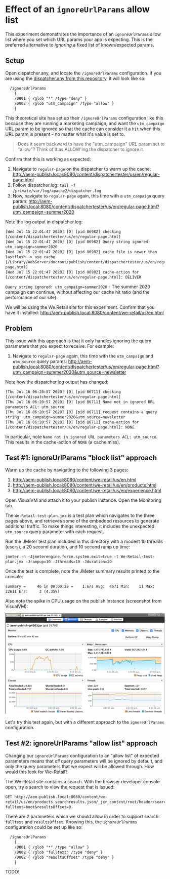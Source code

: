 # Effect of an `ignoreUrlParams` allow list

This experiment demonstrates the importance of an `ignoreUrlParams` allow list where you set which URL params your app is expecting. This is the preferred alternative to _ignoring_ a fixed list of known/expected params.

## Setup

Open dispatcher.any, and locate the `/ignoreUrlParams` configuration. If you are using the [dispatcher.any from this repository](../../dispatcher-config-basic/private/etc/apache2/conf/dispatcher.any), it will look like so:

```
  /ignoreUrlParams
    {
    /0001 { /glob "*" /type "deny" }
    /0002 { /glob "utm_campaign" /type "allow" }
    }
```

This theoretical site has set up their `/ignoreUrlParams` configuration like this because they are running a marketing campaign, and want the `utm_campaign` URL param to be ignored so that the cache can consider it a `hit` when this URL param is present - no matter what it's value is set to.

> Does it seem backward to have the "utm_campaign" URL param set to "allow"? Think of it as ALLOW'ing the dispatcher to ignore it.

Confirm that this is working as expected:

1. Navigate to `regular-page` on the dispatcher to warm up the cache: http://aem-publish.local:8080/content/dispatchertester/us/en/regular-page.html
1. Follow dispatcher.log: `tail -f /private/var/log/apache2/dispatcher.log`
1. Now, navigate to `regular-page` again, this time with a `utm_campaign` query param: http://aem-publish.local:8080/content/dispatchertester/us/en/regular-page.html?utm_campaign=summer2020

Note the log output in dispatcher.log:

```
[Wed Jul 15 22:01:47 2020] [D] [pid 86982] checking [/content/dispatchertester/us/en/regular-page.html]
[Wed Jul 15 22:01:47 2020] [D] [pid 86982] Query string ignored: utm_campaign=summer2020
[Wed Jul 15 22:01:47 2020] [D] [pid 86982] cache file is newer than lastflush -> use cache [/Library/WebServer/docroot/publish/content/dispatchertester/us/en/regular-page.html]
[Wed Jul 15 22:01:47 2020] [D] [pid 86982] cache-action for [/content/dispatchertester/us/en/regular-page.html]: DELIVER
```

`Query string ignored: utm_campaign=summer2020` - The summer 2020 campaign can continue, without affecting our cache hit ratio (and the performance of our site).

We will be using the We.Retail site for this experiment. Confirm that you have it installed: http://aem-publish.local:8080/content/we-retail/us/en.html

## Problem

This issue with this approach is that it only handles ignoring the query parameters that you expect to receive. For example:

1. Navigate to `regular-page` again, this time with the `utm_campaign` and `utm_source` query params: http://aem-publish.local:8080/content/dispatchertester/us/en/regular-page.html?utm_campaign=summer2020&utm_source=newsletter

Note how the dispatcher.log output has changed:

```
[Thu Jul 16 06:20:57 2020] [D] [pid 86711] checking [/content/dispatchertester/us/en/regular-page.html]
[Thu Jul 16 06:20:57 2020] [D] [pid 86711] Name not in ignored URL parameters ACL: utm_source
[Thu Jul 16 06:20:57 2020] [D] [pid 86711] request contains a query string: utm_campaign=summer2020&utm_source=newsletter
[Thu Jul 16 06:20:57 2020] [D] [pid 86711] cache-action for [/content/dispatchertester/us/en/regular-page.html]: NONE
```

In particular, note `Name not in ignored URL parameters ACL: utm_source`. This results in the cache-action of `NONE` (a cache miss).

## Test #1: ignoreUrlParams "block list" approach

Warm up the cache by navigating to the following 3 pages:

1. http://aem-publish.local:8080/content/we-retail/us/en.html
1. http://aem-publish.local:8080/content/we-retail/us/en/products.html
1. http://aem-publish.local:8080/content/we-retail/us/en/experience.html

Open VisualVM and attach it to your publish instance. Open the Monitoring tab.

The `We-Retail-test-plan.jmx` is a test plan which navigates to the three pages above, and retrieves some of the embedded resources to generate additional traffic. To make things interesting, it includes the unexpected `utm_source` query parameter with each request.

Run the JMeter test plan included in this directory with a modest 10 threads (users), a 20 second duration, and 10 second ramp up time:

```
jmeter -n -Jjmeterengine.force.system.exit=true -t We-Retail-test-plan.jmx -Jrampup=10 -Jthreads=10 -Jduration=20
```

Once the test is complete, note the JMeter summary results printed to the console:

```
summary =     46 in 00:00:29 =    1.6/s Avg:  4671 Min:    11 Max: 22611 Err:     2 (4.35%)
```

Also note the spike in CPU usage on the publish instance (screenshot from VisualVM):

<img src="../img/request-param-spike.png" width="600">

Let's try this test again, but with a different approach to the `ignoreUrlParams` configuration.

## Test #2: ignoreUrlParams "allow list" approach

Changing our `ignoreUrlParams` configuration to an "allow list" of expected parameters means that _all_ query parameters will be ignored by default, and only the query parameters that we expect will be allowed through. How would this look for We-Retail?

The We-Retail site contains a search. With the browser developer console open, try a search to view the request that is issued:

```
GET http://aem-publish.local:8080/content/we-retail/us/en/products.searchresults.json/_jcr_content/root/header/search?fulltext=boot&resultsOffset=0
```

There are 2 parameters which we should allow in order to support search: `fulltext` and `resultsOffset`. Knowing this, the `ignoreUrlParams` configuration could be set up like so:

```
  /ignoreUrlParams
    {
    /0001 { /glob "*" /type "allow" }
    /0002 { /glob "fulltext" /type "deny" }
    /0002 { /glob "resultsOffset" /type "deny" }
    }
```

TODO!